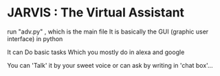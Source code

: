 # JARVIS : The Virtual Assistant

run "adv.py" , which is the main file 
It is basically the GUI (graphic user interface) in python 

It can Do basic tasks Which you mostly do in alexa and google

You can 'Talk' it by your sweet voice or can ask by writing in 'chat box'...
